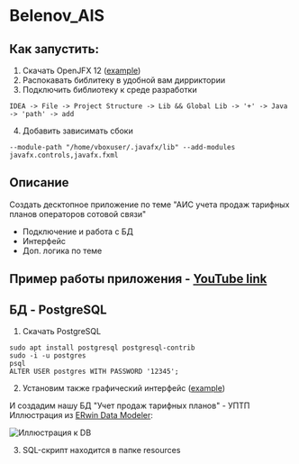 # Belenov_AIS
## Как запустить:
1. Скачать OpenJFX 12 ([example](https://github.com/Devorlon/OpenJFX-Installation-Linux))
2. Распокавать библитеку в удобной вам дирриктории
3. Подключить библиотеку к среде разработки
```
IDEA -> File -> Project Structure -> Lib && Global Lib -> '+' -> Java -> 'path' -> add
```
4. Добавить зависимать сбоки
```
--module-path "/home/vboxuser/.javafx/lib" --add-modules javafx.controls,javafx.fxml
```

## Описание
Создать десктопное приложение по теме "АИС учета продаж тарифных планов операторов сотовой связи"
- Подключение и работа с БД
- Интерфейс
- Доп. логика по теме

## Пример работы приложения - [YouTube link](https://youtu.be/Kcf5v1c7LTY)

## БД - PostgreSQL
1. Cкачать PostgreSQL
```
sudo apt install postgresql postgresql-contrib
sudo -i -u postgres
psql
ALTER USER postgres WITH PASSWORD '12345';
``` 
2. Установим также графический интерфейс ([example](https://www.pgadmin.org/download/pgadmin-4-apt/))

И создадим нашу БД "Учет продаж тарифных планов" - УПТП
Иллюстрация из [ERwin Data Modeler](https://ru.wikipedia.org/wiki/ERwin_Data_Modeler):

![Иллюстрация к DB](https://github.com/luchikAR/AppKursowaya_Belenov/blob/main/BD_java.jpg)

3. SQL-скрипт находится в папке resources
